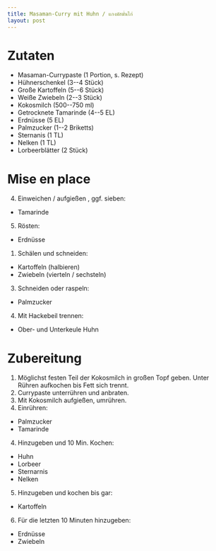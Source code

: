 ```yaml
---
title: Masaman-Curry mit Huhn / แกงมัสมั่นไก่
layout: post
---
```


# Zutaten

- Masaman-Currypaste (1 Portion, s. Rezept)
- Hühnerschenkel (3--4 Stück)
- Große Kartoffeln (5--6 Stück)
- Weiße Zwiebeln (2--3 Stück)
- Kokosmilch (500--750 ml)
- Getrocknete Tamarinde (4--5 EL)
- Erdnüsse (5 EL)
- Palmzucker (1--2 Briketts)
- Sternanis (1 TL)
- Nelken (1 TL)
- Lorbeerblätter (2 Stück)

# Mise en place

4. Einweichen / aufgießen , ggf. sieben:
  - Tamarinde
5. Rösten:
  - Erdnüsse
1. Schälen und schneiden:
  - Kartoffeln (halbieren)
  - Zwiebeln (vierteln / sechsteln)
3. Schneiden oder raspeln:
  - Palmzucker
4. Mit Hackebeil trennen:
  - Ober- und Unterkeule Huhn

# Zubereitung

1. Möglichst festen Teil der Kokosmilch in großen Topf geben. Unter Rühren aufkochen bis Fett sich trennt.
2. Currypaste unterrühren und anbraten.
3. Mit Kokosmilch aufgießen, umrühren.
5. Einrühren:
  - Palmzucker
  - Tamarinde
4. Hinzugeben und 10 Min. Kochen:
  - Huhn
  - Lorbeer
  - Sternarnis
  - Nelken
5. Hinzugeben und kochen bis gar:
  - Kartoffeln
6. Für die letzten 10 Minuten hinzugeben:
  - Erdnüsse
  - Zwiebeln
